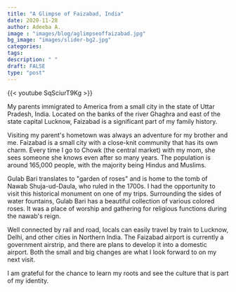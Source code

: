 ```yaml
---
title: "A Glimpse of Faizabad, India"
date: 2020-11-28
author: Adeeba A.
image : "images/blog/aglimpseoffaizabad.jpg"
bg_image: "images/slider-bg2.jpg"
categories: 
tags: 
description: " "
draft: FALSE
type: "post"
---
```


{{< youtube SqSciurT9Kg >}}
</p>
My parents immigrated to America from a small city in the state of Uttar Pradesh, India. Located on the banks of the river Ghaghra and east of the state capital Lucknow, Faizabad is a significant part of my family history.

Visiting my parent's hometown was always an adventure for my brother and me. Faizabad is a small city with a close-knit community that has its own charm. Every time I go to Chowk (the central market) with my mom, she sees someone she knows even after so many years. The population is around 165,000 people, with the majority being Hindus and Muslims. 

Gulab Bari translates to "garden of roses" and is home to the tomb of Nawab Shuja-ud-Daula, who ruled in the 1700s. I had the opportunity to visit this historical monument on one of my trips. Surrounding the sides of water fountains, Gulab Bari has a beautiful collection of various colored roses. It was a place of worship and gathering for religious functions during the nawab's reign.

Well connected by rail and road, locals can easily travel by train to Lucknow, Delhi, and other cities in Northern India. The Faizabad airport is currently a government airstrip, and there are plans to develop it into a domestic airport. Both the small and big changes are what I look forward to on my next visit.

I am grateful for the chance to learn my roots and see the culture that is part of my identity.
<p>
